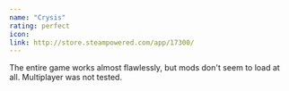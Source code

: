 ```yaml
---
name: "Crysis"
rating: perfect
icon:
link: http://store.steampowered.com/app/17300/
---
```

The entire game works almost flawlessly, but mods don't seem to load at all. Multiplayer was not tested. 
